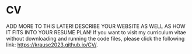 # CV
ADD MORE TO THIS LATER! DESCRIBE YOUR WEBSITE AS WELL AS HOW IT FITS INTO YOUR RESUME PLAN!
If you want to visit my curriculum vitae without downloading and running the code files, please click the following link: https://krause2023.github.io/CV/.
